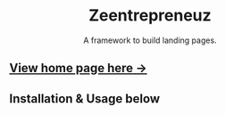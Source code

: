 




<h1 align="center">Zeentrepreneuz</h1>
<div align="center">A framework to build landing pages.</div>



## [View home page here &rarr;](https://bdavidxyz.github.io/zeentrepreneuz/index.html)

## Installation & Usage below
